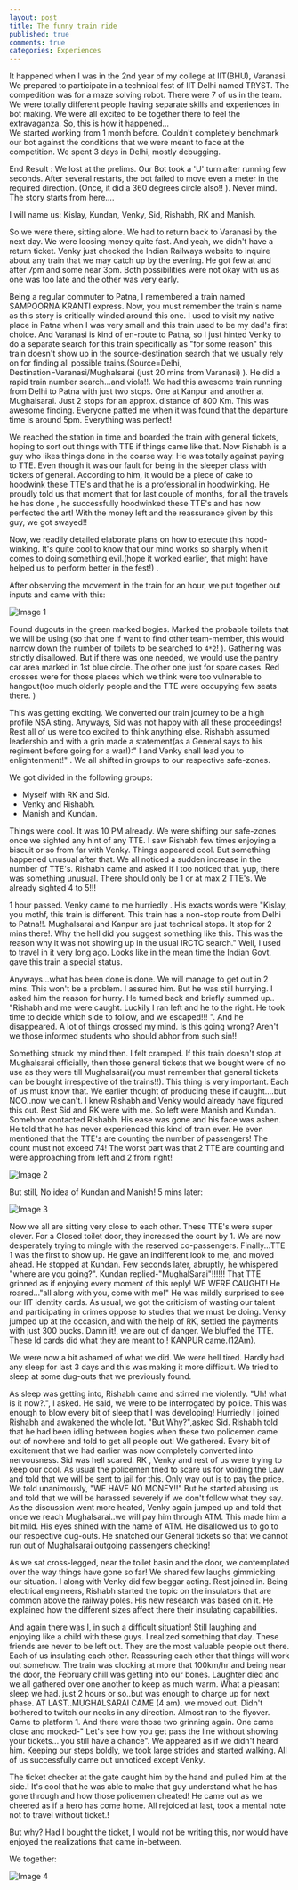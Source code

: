 ```yaml
---
layout: post
title: The funny train ride
published: true
comments: true
categories: Experiences
---
```



It happened when I was in the 2nd year of my college at IIT(BHU), Varanasi. We prepared to participate in a technical fest of IIT Delhi named TRYST. The compedition was for a maze solving robot. There were 7 of us in the team. We were totally different people having separate skills and experiences in bot making. We were all excited to be together there to feel the extravaganza. So, this is how it happened...  
We started working from 1 month before. Couldn't completely benchmark our bot against the conditions that we were meant to face at the competition. We spent 3 days in Delhi, mostly debugging.

End Result : We lost at the prelims. Our Bot took a 'U' turn after running few seconds. After several restarts, the bot failed to move even a meter in the required direction. (Once, it did a 360 degrees circle also!! ). Never mind. The story starts from here....

I will name us: Kislay, Kundan, Venky, Sid, Rishabh, RK and Manish.

So we were there, sitting alone. We had to return back to Varanasi by the next day. We were loosing money quite fast. And yeah, we didn't have a return ticket. Venky just checked the Indian Railways website to inquire about any train that we may catch up by the evening. He got few at and after 7pm and some near 3pm. Both possibilities were not okay with us as one was too late and the other was very early.

Being a regular commuter to Patna, I remembered a train named SAMPOORNA KRANTI express. Now, you must remember the train's name as this story is critically winded around this one. I used to visit my native place in Patna when I was very small and this train used to be my dad's first choice. And Varanasi is kind of en-route to Patna, so I just hinted Venky to do a separate search for this train specifically as "for some reason" this train doesn't show up in the source-destination search that we usually rely on for finding all possible trains.(Source=Delhi, Destination=Varanasi/Mughalsarai (just 20 mins from Varanasi) ). He did a rapid train number search...and viola!!. We had this awesome train running from Delhi to Patna with just two stops. One at Kanpur and another at Mughalsarai. Just 2 stops for an approx. distance of 800 Km. This was awesome finding. Everyone patted me when it was found that the departure time is around 5pm. Everything was perfect!  

We reached the station in time and boarded the train with general tickets, hoping to sort out things with TTE if things came like that.
Now Rishabh is a guy who likes things done in the coarse way. He was totally against paying to TTE. Even though it was our fault for being in the sleeper class with tickets of general. According to him, it would be a piece of cake to hoodwink these TTE's and that he is a professional in hoodwinking. He proudly told us that moment that for last couple of months,  for all the travels he has done , he successfully hoodwinked these TTE's and has now perfected the art! With the money left and the reassurance given by this guy, we got swayed!! 

Now, we readily detailed elaborate plans on how to execute this hood-winking. It's quite cool to know that our mind works so sharply when it comes to doing something evil.(hope it worked earlier, that might have helped us to perform better in the fest!) .

After observing the movement in the train for an hour, we put together out inputs and came with this:

![Image 1](/images/train1.png)

 Found dugouts in the green marked bogies. Marked the probable toilets that we will be using (so that one if want to find other team-member, this would narrow down the number of toilets to be searched to ```4*2```! ). Gathering was strictly disallowed. But if there was one needed, we would use the pantry car area marked in 1st blue circle. The other one just for spare cases. Red crosses were for those places which we think were too vulnerable to hangout(too much olderly people and the TTE were occupying few seats there. )

This was getting exciting. We converted our train journey to be a high profile NSA sting. Anyways, Sid was not happy with all these proceedings! Rest all of us were too excited to think anything else. Rishabh assumed leadership and with a grin made a statement(as a General says  to his regiment before going for a war!):" I and Venky shall lead you to enlightenment!" . We all shifted in groups to our respective safe-zones.

We got divided in the following groups:

* Myself with RK and Sid.
* Venky and Rishabh.
* Manish and Kundan.

Things were cool. It was 10 PM already. We were shifting our safe-zones once we sighted any hint of any TTE. I saw Rishabh few times enjoying a biscuit or so from far with Venky. Things appeared cool. But something happened unusual after that. We all noticed a sudden increase in the number of TTE's. Rishabh came and asked if I too noticed that. yup, there was something unusual. There should only be 1 or at max 2 TTE's. We already sighted 4 to 5!!!

1 hour passed. Venky came to me hurriedly . His exacts words were "Kislay, you mothf, this train is different. This train has a non-stop route from Delhi to Patna!!. Mughalsarai and Kanpur are just technical stops. It stop for 2 mins there!. Why the hell did you suggest something like this. This was the reason why it was not showing up in the usual IRCTC search." Well, I used to travel in it very long ago. Looks like in the mean time the Indian Govt. gave this train a special status.

Anyways...what has been done is done. We will manage to get out in 2 mins. This won't be a problem. I assured him. But he was still hurrying. I asked him the reason for hurry. He turned back and briefly summed up.. "Rishabh and me were caught. Luckily I ran left and he to the right. He took time to decide which side to follow, and we escaped!!! ". And he disappeared. A lot of things crossed my mind. Is this going wrong? Aren't we those informed students who should abhor from such sin!! 

Something struck my mind then. I felt cramped. If this train doesn't stop at Mughalsarai officially, then those general tickets that we bought were of no use as they were till Mughalsarai(you must remember that general tickets can be bought irrespective of the trains!!). This thing is very important. Each of us must know that. We earlier thought of producing these if caught....but NOO..now we can't. I knew Rishabh and Venky would already have figured this out. Rest Sid and RK were with me. So left were Manish and Kundan. Somehow contacted Rishabh. His ease was gone and his face was ashen. He told that he has never experienced this kind of train ever. He even mentioned that the TTE's are counting the number of passengers!  The count must not exceed 74!
 The worst part was that 2 TTE are counting and  were approaching from left and 2 from right!


![Image 2](/images/train2.png)

But still, No idea of Kundan and Manish!
 5 mins later:

![Image 3](/images/train3.png)

Now we all are sitting very close to each other. These TTE's were super clever. For a Closed toilet door, they increased the count by 1. We are now desperately trying to mingle with the reserved co-passengers. Finally...TTE 1 was the first to show up. He gave an indifferent look to me, and moved ahead. He stopped at Kundan. Few seconds later, abruptly, he whispered "where are you going?". Kundan replied-"MughalSarai"!!!!!! 
That TTE grinned as if enjoying every moment of this reply!
WE WERE CAUGHT! He roared..."all along with you, come with me!"
He was mildly surprised to see our IIT identity cards. As usual, we got the criticism of wasting our talent and participating in crimes oppose to studies that we must be doing. Venky jumped up at the occasion, and with the help of RK, settled the payments with just 300 bucks. 
Damn it!, we are out of danger. We bluffed the TTE. These Id cards did what they are meant to ! 
KANPUR came.(12Am).

We were now a bit ashamed of what we did. We were hell tired. Hardly had any sleep for last 3 days and this was making it more difficult. We tried to sleep at some dug-outs that we previously found.

 As sleep was getting into, Rishabh came and stirred me violently. "Uh! what is it now?.", I asked. He said, we were to be interrogated by police.
This was enough to blow every bit of sleep that I was developing! Hurriedly I joined Rishabh and awakened the whole lot. "But Why?",asked Sid. Rishabh told that he had been idling between bogies when these two policemen came out of nowhere and told to get all people out!
We gathered. Every bit of excitement that we had earlier was now completely converted into nervousness. Sid was hell scared. RK , Venky and rest of us were trying to keep our cool. As usual the policemen tried to scare us for voiding the Law and told that we will be sent to jail for this. Only way out is to pay the price. We told unanimously, "WE HAVE NO MONEY!!" But he started abusing us and told that we will be harassed severely if we don't follow what they say. As the discussion went more heated, Venky again jumped up and told that once we reach Mughalsarai..we will pay him through ATM. This made him a bit mild. His eyes shined with the name of ATM. He disallowed us to go to our respective dug-outs. He snatched our General tickets so that we cannot run out of Mughalsarai outgoing passengers checking!

As we sat cross-legged, near the toilet basin and the door, we contemplated over the way things have gone so far! We shared few laughs gimmicking our situation. I along with Venky did few beggar acting. Rest joined in. Being electrical engineers, Rishabh started the topic on the insulators that are common above the railway poles. His new research was based on it. He explained how the different sizes affect there their insulating capabilities.

And again there was I, in such a difficult situation! Still laughing and enjoying like a child with these guys. I realized something that day. These friends are never to be left out. They are the most valuable people out there. Each of us insulating each other. Reassuring each other that things will work out somehow. 
The train was clocking at more that 100km/hr  and being near the door, the February chill was getting into our bones. Laughter died and we all gathered over one another to keep as much warm. What a pleasant sleep we had. just 2 hours or so..but was enough to charge up for next phase.
AT LAST..MUGHALSARAI CAME (4 am).
we moved out. Didn't bothered to twitch our necks in any direction. Almost ran to the flyover. Came to platform 1. And there were those two grinning again. One came close and mocked-" Let's see how you get pass the line without showing your tickets... you still have a chance". We appeared as if we didn't heard him. Keeping our steps boldly, we took large strides and started walking. All of us successfully came out unnoticed except Venky.

 The ticket checker at the gate caught him by the hand and pulled him at the side.!
It's cool that he was able to make that guy understand what he has gone through and how those policemen cheated! He came out as we cheered as if a hero has come home. 
All rejoiced at last, took a mental note not to travel without ticket.! 

But why? Had I bought the ticket, I would not be writing this, nor would have enjoyed the realizations that came in-between.

We together: 


![Image 4](/images/train4.png)

